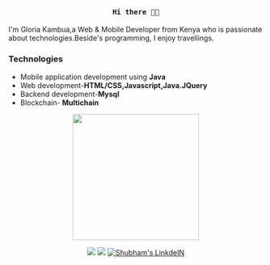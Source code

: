<h4 align="center"><samp>Hi there 👋🏾</samp></h4>
I'm Gloria Kambua,a Web & Mobile Developer from Kenya who is passionate about technologies.Beside's programming, I enjoy travellings.

### Technologies
- Mobile application development using **Java**
- Web development-**HTML/CSS,Javascript,Java.JQuery**
- Backend development-**Mysql**
- Blockchain- **Multichain**
<p align="center">
  <img width="250" src="https://media.giphy.com/media/jIgXf4hgbHCeKiXpvt/giphy.gif">
</p>
<p align="center">
<a href= "https://github.com/Gloria0987"><img src="http://i.imgur.com/0o48UoR.png"/></a>
<a href= "https://twitter.com/GkVickie"><img src="http://i.imgur.com/tXSoThF.png"/></a>
 <a href="https://www.linkedin.com/in/kambua-sammy/">
  <img alt="Shubham's LinkdeIN"  src="https://cdn.jsdelivr.net/npm/simple-icons@v3/icons/linkedin.svg" />
</a>
</p>
